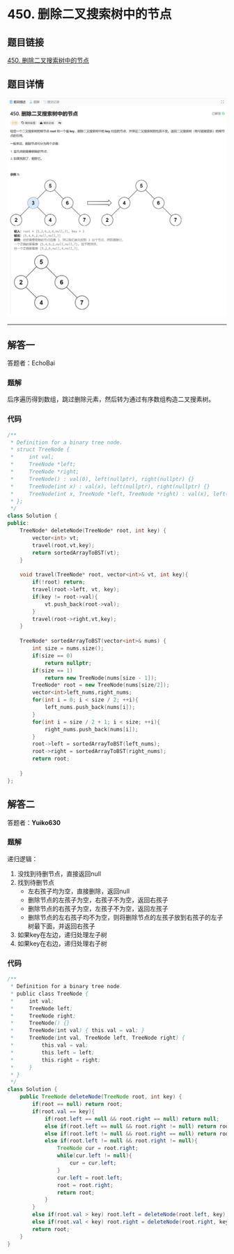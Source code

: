 # 450. 删除二叉搜索树中的节点
## 题目链接  
[450. 删除二叉搜索树中的节点](https://leetcode.cn/problems/delete-node-in-a-bst/description/)
## 题目详情
![题目图片](Img/450.png)

***
## 解答一
答题者：EchoBai

### 题解
后序遍历得到数组，跳过删除元素，然后转为通过有序数组构造二叉搜素树。

### 代码
``` cpp
/**
 * Definition for a binary tree node.
 * struct TreeNode {
 *     int val;
 *     TreeNode *left;
 *     TreeNode *right;
 *     TreeNode() : val(0), left(nullptr), right(nullptr) {}
 *     TreeNode(int x) : val(x), left(nullptr), right(nullptr) {}
 *     TreeNode(int x, TreeNode *left, TreeNode *right) : val(x), left(left), right(right) {}
 * };
 */
class Solution {
public:
    TreeNode* deleteNode(TreeNode* root, int key) {
        vector<int> vt;
        travel(root,vt,key);
        return sortedArrayToBST(vt);
    }

    void travel(TreeNode* root, vector<int>& vt, int key){
        if(!root) return;
        travel(root->left, vt, key);
        if(key != root->val){
            vt.push_back(root->val);
        }
        travel(root->right,vt,key);
    }

    TreeNode* sortedArrayToBST(vector<int>& nums) {
        int size = nums.size();
        if(size == 0)  
            return nullptr;
        if(size == 1)
            return new TreeNode(nums[size - 1]);
        TreeNode* root = new TreeNode(nums[size/2]);
        vector<int>left_nums,right_nums;
        for(int i = 0; i < size / 2; ++i){
            left_nums.push_back(nums[i]);
        }
        for(int i = size / 2 + 1; i < size; ++i){
            right_nums.push_back(nums[i]);
        }
        root->left = sortedArrayToBST(left_nums);
        root->right = sortedArrayToBST(right_nums);
        return root;
        
    }
};
```

## 解答二
答题者：**Yuiko630**

### 题解
递归逻辑：
1. 没找到待删节点，直接返回null
2. 找到待删节点
    - 左右孩子均为空，直接删除，返回null
    - 删除节点的左孩子为空，右孩子不为空，返回右孩子
    - 删除节点的右孩子为空，左孩子不为空，返回左孩子
    - 删除节点的左右孩子均不为空，则将删除节点的左孩子放到右孩子的左子树最下面，并返回右孩子
3. 如果key在左边，递归处理左子树
4. 如果key在右边，递归处理右子树

### 代码
``` Java
/**
 * Definition for a binary tree node.
 * public class TreeNode {
 *     int val;
 *     TreeNode left;
 *     TreeNode right;
 *     TreeNode() {}
 *     TreeNode(int val) { this.val = val; }
 *     TreeNode(int val, TreeNode left, TreeNode right) {
 *         this.val = val;
 *         this.left = left;
 *         this.right = right;
 *     }
 * }
 */
class Solution {
    public TreeNode deleteNode(TreeNode root, int key) {
        if(root == null) return root;
        if(root.val == key){
            if(root.left == null && root.right == null) return null;
            else if(root.left == null && root.right != null) return root.right;
            else if(root.left != null && root.right == null) return root.left;
            else if(root.left != null && root.right != null){
                TreeNode cur = root.right;
                while(cur.left != null){
                    cur = cur.left;
                }
                cur.left = root.left;
                root = root.right;
                return root;
            }
        }
        else if(root.val > key) root.left = deleteNode(root.left, key);
        else if(root.val < key) root.right = deleteNode(root.right, key);
        return root;
    }
}
```